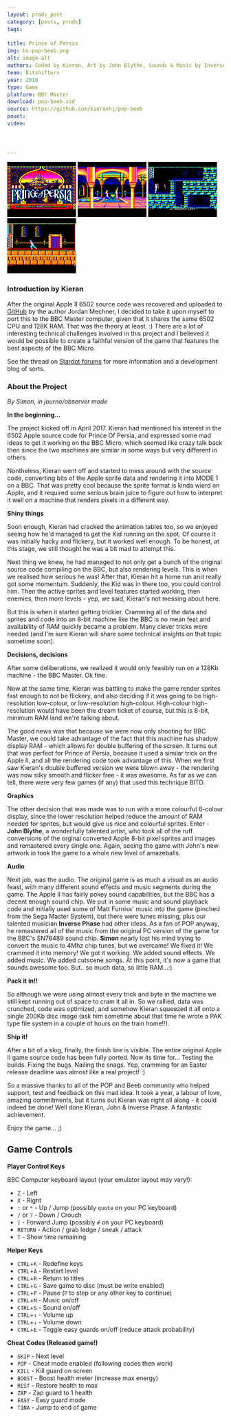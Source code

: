 ```yaml
---
layout: prods_post
category: [posts, prods]
tags: 

title: Prince of Persia
img: bs-pop-beeb.png
alt: image-alt
authors: Coded by Kieran, Art by John Blythe, Sounds & Music by Inverse Phase, Support code by Simon
team: Bitshifters
year: 2018
type: Game
platform: BBC Master
download: pop-beeb.ssd
source: https://github.com/kieranhj/pop-beeb
pouet: 
video: 



---
```


<img src="../../content/pop/TitleScreen.png" width="160" height="128" />
<img src="../../content/pop/PrincessScreen.png" width="160" height="128" />
<img src="../../content/pop/LevelScreen1.png" width="160" height="128" />
<img src="../../content/pop/LevelScreen2.png" width="160" height="128" />

### **Introduction by Kieran**

After the original Apple II 6502 source code was recovered and uploaded to [GitHub](https://github.com/jmechner/Prince-of-Persia-Apple-II) by the author Jordan Mechner, I decided to take it upon myself to port this to the BBC Master computer, given that it shares the same 6502 CPU and 128K RAM. That was the theory at least. :) There are a lot of interesting technical challenges involved in this project and I believed it would be possible to create a faithful version of the game that features the best aspects of the BBC Micro.

See the thread on [Stardot forums](http://stardot.org.uk/forums/viewtopic.php?f=53&t=13079) for more information and a development blog of sorts.

### **About the Project**

*By Simon, in journo/observer mode*

**In the beginning...**

The project kicked off in April 2017. Kieran had mentioned his interest in the 6502 Apple source code for Prince Of Persia, and expressed some mad ideas to get it working on the BBC Micro, which seemed like crazy talk back then since the two machines are similar in some ways but very different in others.

Nontheless, Kieran went off and started to mess around with the source code, converting bits of the Apple sprite data and rendering it into MODE 1 on a BBC. That was pretty cool because the sprite format is kinda wierd on Apple, and it required some serious brain juice to figure out how to interpret it well on a machine that renders pixels in a different way. 

**Shiny things**

Soon enough, Kieran had cracked the animation tables too, so we enjoyed seeing how he'd managed to get the Kid running on the spot. Of course it was initially hacky and flickery, but it worked well enough. To be honest, at this stage, we still thought he was a bit mad to attempt this.

Next thing we knew, he had managed to not only get a bunch of the original source code compiling on the BBC, but also rendering levels. This is when we realised how serious he was! After that, Kieran hit a home run and really got some momentum. Suddenly, the Kid was in there too, you could control him. Then the active sprites and level features started working, then enemies, then more levels - yep, we said, Kieran's not messing about here.

But this is when it started getting trickier. Cramming all of the data and sprites and code into an 8-bit machine like the BBC is no mean feat and  availability of RAM quickly became a problem. Many clever tricks were needed (and I'm sure Kieran will share some technical insights on that topic sometime soon).

**Decisions, decisions**

After some deliberations, we realized it would only feasibly run on a 128Kb machine - the BBC Master. Ok fine.

Now at the same time, Kieran was battling to make the game render sprites fast enough to not be flickery, and also deciding if it was going to be high-resolution low-colour, or low-resolution high-colour. High-colour high-resolution would have been the dream ticket of course, but this is 8-bit, minimum RAM land we're talking about.

The good news was that because we were now only shooting for BBC Master, we could take advantage of the fact that this machine has shadow display RAM - which allows for double buffering of the screen. It turns out that was perfect for Prince of Persia, because it used a similar trick on the Apple II, and all the rendering code took advantage of this. When we first saw Kieran's double buffered version we were blown away - the rendering was now silky smooth and flicker free - it was awesome. As far as we can tell, there were very few games (if any) that used this technique BITD.

**Graphics**

The other decision that was made was to run with a more colourful 8-colour display, since the lower resolution helped reduce the amount of RAM needed for sprites, but would give us nice and colourful sprites. Enter - **John Blythe**, a wonderfully talented artist, who took all of the ruff conversions of the orginal converted Apple 8-bit pixel sprites and images and remastered every single one. Again, seeing the game with John's new artwork in took the game to a whole new level of amazeballs.

**Audio**

Next job, was the audio. The original game is as much a visual as an audio feast, with many different sound effects and music segments during the game. The Apple II has fairly pokey sound capabilities, but the BBC has a decent enough sound chip. We put in some music and sound playback code and initially used some of Matt Furniss' music into the game (pinched from the Sega Master System), but there were tunes missing, plus our talented musician **Inverse Phase** had other ideas. As a fan of POP anyway, he remastered all of the music from the original PC version of the game for the BBC's SN76489 sound chip. **Simon** nearly lost his mind trying to convert the music to 4Mhz chip tunes, but we overcame! We fixed it! We crammed it into memory! We got it working. We added sound effects. We added music. We added cutscene songs. At this point, it's now a game that sounds awesome too. But.. so much data, so little RAM...:) 

**Pack it in!!**

So although we were using almost every trick and byte in the machine we still kept running out of space to cram it all in. So we rallied, data was crunched, code was optimized, and somehow Kieran squeezed it all onto a single 200Kb disc image (ask him sometime about that time he wrote a PAK type file system in a couple of hours on the train home!!).

**Ship it!**

After a bit of a slog, finally, the finish line is visible. The entire original Apple II game source code has been fully ported. Now its time for... Testing the builds. Fixing the bugs. Nailing the snags. Yep, cramming for an Easter release deadline was almost like a real project! :)

So a massive thanks to all of the POP and Beeb community who helped support, test and feedback on this mad idea. It took a year, a labour of love, amazing commitments, but it turns out Kieran was right all along - it could indeed be done! Well done Kieran, John & Inverse Phase. A fantastic achievement.


Enjoy the game... ;)

 






## Game Controls

**Player Control Keys**

BBC Computer keyboard layout (your emulator layout may vary!):

* `Z` - Left
* `X` - Right
* `:` or `*` - Up / Jump (possibly  `quote` on your PC keyboard)
* `/` or `?` - Down / Crouch
* `]` - Forward Jump (possibly `#` on your PC keyboard)
* `RETURN` - Action / grab ledge / sneak / attack
* `T` - Show time remaining

**Helper Keys**

* `CTRL`+`K` - Redefine keys
* `CTRL`+`A` - Restart level
* `CTRL`+`R` - Return to titles
* `CTRL`+`G` - Save game to disc (must be write enabled)
* `CTRL`+`P` - Pause (`P` to step or any other key to continue)
* `CTRL`+`M` - Music on/off 
* `CTRL`+`S` - Sound on/off
* `CTRL`+`↑` - Volume up
* `CTRL`+`↓` - Volume down
* `CTRL`+`E` - Toggle easy guards on/off (reduce attack probability)

**Cheat Codes (Released game!)**

* `SKIP` - Next level
* `POP` - Cheat mode enabled (following codes then work)
* `KILL` - Kill guard on screen
* `BOOST` - Boost health meter (increase max energy)
* `REST` - Restore health to max
* `ZAP` - Zap guard to 1 health
* `EASY` - Easy guard mode
* `TINA` - Jump to end of game

